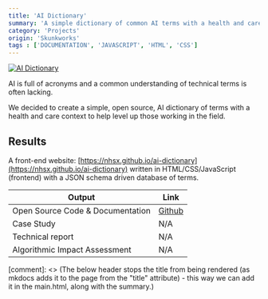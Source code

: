 ```yaml
---
title: 'AI Dictionary'
summary: 'A simple dictionary of common AI terms with a health and care context.'
category: 'Projects'
origin: 'Skunkworks'
tags : ['DOCUMENTATION', 'JAVASCRIPT', 'HTML', 'CSS']
---
```


[![AI Dictionary](../images/ai-dictionary.png)](https://nhsx.github.io/ai-dictionary)

AI is full of acronyms and a common understanding of technical terms is often lacking.

We decided to create a simple, open source, AI dictionary of terms with a health and care context to help level up those working in the field.

## Results

A front-end website: [https://nhsx.github.io/ai-dictionary](https://nhsx.github.io/ai-dictionary) written in HTML/CSS/JavaScript (frontend) with a JSON schema driven database of terms.

Output|Link
---|---
Open Source Code & Documentation|[Github](https://github.com/nhsx/ai-dictionary)
Case Study|N/A
Technical report|N/A
Algorithmic Impact Assessment|N/A

[comment]: <> (The below header stops the title from being rendered (as mkdocs adds it to the page from the "title" attribute) - this way we can add it in the main.html, along with the summary.)
#
